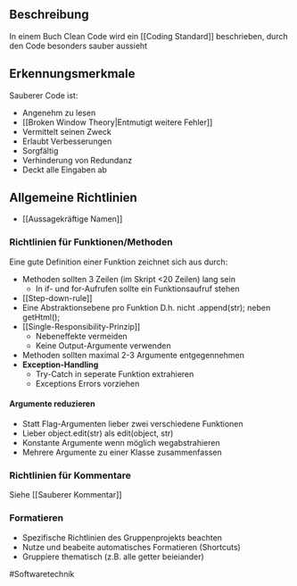 ## Beschreibung
In einem Buch Clean Code wird ein [[Coding Standard]] beschrieben, durch den Code besonders sauber aussieht

## Erkennungsmerkmale
Sauberer Code ist:
- Angenehm zu lesen
- [[Broken Window Theory|Entmutigt weitere Fehler]]
- Vermittelt seinen Zweck
- Erlaubt Verbesserungen
- Sorgfältig
- Verhinderung von Redundanz
- Deckt alle Eingaben ab

## Allgemeine Richtlinien
- [[Aussagekräftige Namen]]

### Richtlinien für Funktionen/Methoden
Eine gute Definition einer Funktion zeichnet sich aus durch:
- Methoden sollten 3 Zeilen (im Skript <20 Zeilen) lang sein
	- In if- und for-Aufrufen sollte ein Funktionsaufruf stehen
- [[Step-down-rule]]
- Eine Abstraktionsebene pro Funktion
D.h. nicht .append(str); neben getHtml(); 
- [[Single-Responsibility-Prinzip]]
	- Nebeneffekte vermeiden
	- Keine Output-Argumente verwenden
- Methoden sollten maximal 2-3 Argumente entgegennehmen
- **Exception-Handling**
	- Try-Catch in seperate Funktion extrahieren
	- Exceptions Errors vorziehen


#### Argumente reduzieren
- Statt Flag-Argumenten lieber zwei verschiedene Funktionen
- Lieber object.edit(str) als edit(object, str)
- Konstante Argumente wenn möglich wegabstrahieren
- Mehrere Argumente zu einer Klasse zusammenfassen

### Richtlinien für Kommentare
Siehe [[Sauberer Kommentar]]

### Formatieren
- Spezifische Richtlinien des Gruppenprojekts beachten
- Nutze und beabeite automatisches Formatieren (Shortcuts)
- Gruppiere thematisch (z.B. alle getter beieiander) 

#Softwaretechnik 
